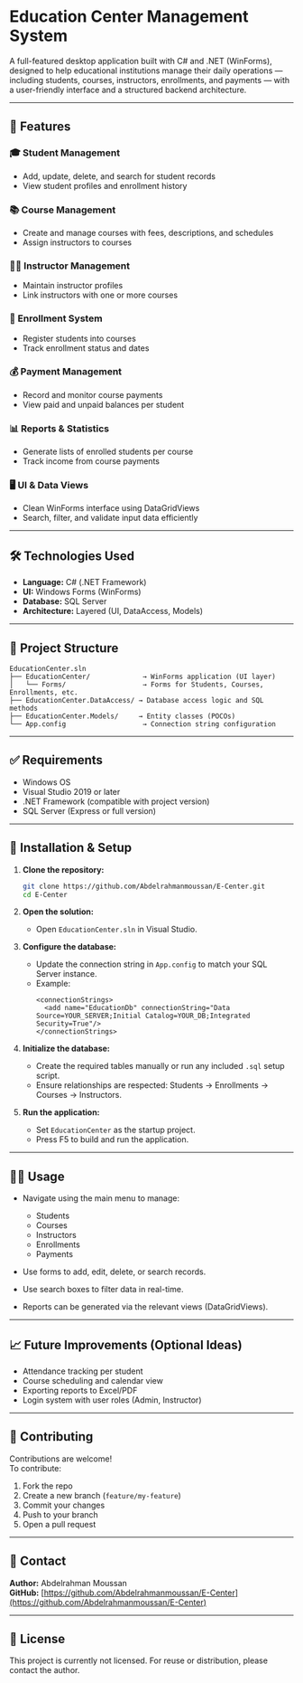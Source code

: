 # Education Center Management System

A full-featured desktop application built with C# and .NET (WinForms), designed to help educational institutions manage their daily operations — including students, courses, instructors, enrollments, and payments — with a user-friendly interface and a structured backend architecture.

---

## 📌 Features

### 🎓 Student Management
- Add, update, delete, and search for student records
- View student profiles and enrollment history

### 📚 Course Management
- Create and manage courses with fees, descriptions, and schedules
- Assign instructors to courses

### 👨‍🏫 Instructor Management
- Maintain instructor profiles
- Link instructors with one or more courses

### 📝 Enrollment System
- Register students into courses
- Track enrollment status and dates

### 💰 Payment Management
- Record and monitor course payments
- View paid and unpaid balances per student

### 📊 Reports & Statistics
- Generate lists of enrolled students per course
- Track income from course payments

### 🖥️ UI & Data Views
- Clean WinForms interface using DataGridViews
- Search, filter, and validate input data efficiently

---

## 🛠️ Technologies Used

- **Language:** C# (.NET Framework)
- **UI:** Windows Forms (WinForms)
- **Database:** SQL Server
- **Architecture:** Layered (UI, DataAccess, Models)

---

## 📂 Project Structure

```
EducationCenter.sln
├── EducationCenter/             → WinForms application (UI layer)
│   └── Forms/                   → Forms for Students, Courses, Enrollments, etc.
├── EducationCenter.DataAccess/ → Database access logic and SQL methods
├── EducationCenter.Models/     → Entity classes (POCOs)
└── App.config                   → Connection string configuration
```

---

## ✅ Requirements

- Windows OS
- Visual Studio 2019 or later
- .NET Framework (compatible with project version)
- SQL Server (Express or full version)

---

## 🚀 Installation & Setup

1. **Clone the repository:**
   ```bash
   git clone https://github.com/Abdelrahmanmoussan/E-Center.git
   cd E-Center
   ```

2. **Open the solution:**
   - Open `EducationCenter.sln` in Visual Studio.

3. **Configure the database:**
   - Update the connection string in `App.config` to match your SQL Server instance.
   - Example:
     ```
     <connectionStrings>
       <add name="EducationDb" connectionString="Data Source=YOUR_SERVER;Initial Catalog=YOUR_DB;Integrated Security=True"/>
     </connectionStrings>
     ```

4. **Initialize the database:**
   - Create the required tables manually or run any included `.sql` setup script.
   - Ensure relationships are respected: Students → Enrollments → Courses → Instructors.

5. **Run the application:**
   - Set `EducationCenter` as the startup project.
   - Press F5 to build and run the application.

---

## 👨‍💻 Usage

- Navigate using the main menu to manage:
  - Students
  - Courses
  - Instructors
  - Enrollments
  - Payments

- Use forms to add, edit, delete, or search records.
- Use search boxes to filter data in real-time.
- Reports can be generated via the relevant views (DataGridViews).

---

## 📈 Future Improvements (Optional Ideas)

- Attendance tracking per student
- Course scheduling and calendar view
- Exporting reports to Excel/PDF
- Login system with user roles (Admin, Instructor)

---

## 🤝 Contributing

Contributions are welcome!  
To contribute:

1. Fork the repo  
2. Create a new branch (`feature/my-feature`)  
3. Commit your changes  
4. Push to your branch  
5. Open a pull request

---

## 📩 Contact

**Author:** Abdelrahman Moussan  
**GitHub:** [https://github.com/Abdelrahmanmoussan/E-Center](https://github.com/Abdelrahmanmoussan/E-Center)

---

## 📄 License

This project is currently not licensed. For reuse or distribution, please contact the author.
